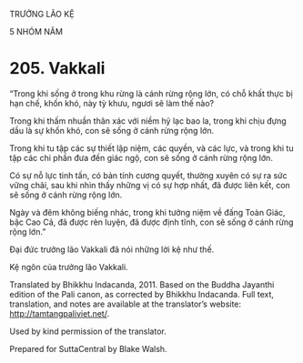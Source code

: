 TRƯỞNG LÃO KỆ

5 NHÓM NĂM

# 205\. Vakkali

“Trong khi sống ở trong khu rừng là cánh rừng rộng lớn, có chỗ khất thực bị hạn chế, khốn khó, này tỳ khưu, ngươi sẽ làm thế nào?

Trong khi thấm nhuần thân xác với niềm hỷ lạc bao la, trong khi chịu đựng dầu là sự khốn khó, con sẽ sống ở cánh rừng rộng lớn.

Trong khi tu tập các sự thiết lập niệm, các quyền, và các lực, và trong khi tu tập các chi phần đưa đến giác ngộ, con sẽ sống ở cánh rừng rộng lớn.

Có sự nỗ lực tinh tấn, có bản tính cương quyết, thường xuyên có sự ra sức vững chãi, sau khi nhìn thấy những vị có sự hợp nhất, đã được liên kết, con sẽ sống ở cánh rừng rộng lớn.

Ngày và đêm không biếng nhác, trong khi tưởng niệm về đấng Toàn Giác, bậc Cao Cả, đã được rèn luyện, đã được định tĩnh, con sẽ sống ở cánh rừng rộng lớn.”

Đại đức trưởng lão Vakkali đã nói những lời kệ như thế.

Kệ ngôn của trưởng lão Vakkali.

Translated by Bhikkhu Indacanda, 2011. Based on the Buddha Jayanthi edition of the Pali canon, as corrected by Bhikkhu Indacanda. Full text, translation, and notes are available at the translator’s website: http://tamtangpaliviet.net/.

Used by kind permission of the translator.

Prepared for SuttaCentral by Blake Walsh.